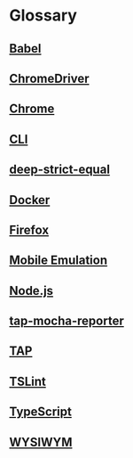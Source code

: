 # Glossary

## [Babel](https://babeljs.io/)

## [ChromeDriver](https://sites.google.com/a/chromium.org/chromedriver/home)

## [Chrome](https://www.google.com/chrome/browser/desktop/index.html)

## [CLI](https://en.wikipedia.org/wiki/Command-line_interface)

## [deep-strict-equal](https://github.com/sindresorhus/deep-strict-equal)

## [Docker](https://www.docker.com/)

## [Firefox](https://www.mozilla.org/en-US/firefox/products/)

## [Mobile Emulation](https://sites.google.com/a/chromium.org/chromedriver/mobile-emulation)

## [Node.js](https://nodejs.org/en/)

## [tap-mocha-reporter](https://github.com/tapjs/tap-mocha-reporter)

## [TAP](https://testanything.org/)

## [TSLint](https://palantir.github.io/tslint/)

## [TypeScript](http://www.typescriptlang.org/)

## [WYSIWYM](https://en.wikipedia.org/wiki/WYSIWYM)

